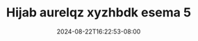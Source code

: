--- 
title: "Hijab aurelqz xyzhbdk esema 5"
description: "streaming bokeh Hijab aurelqz xyzhbdk esema 5 gratis full vidio new"
date: 2024-08-22T16:22:53-08:00
file_code: "xhqksswjxysp"
draft: false
cover: "1wv8828ofuda3e8v.jpg"
tags: ["Hijab", "aurelqz", "xyzhbdk", "esema", "bokep-indo", "bokep-viral", "bokep-ig"]
length: 262
fld_id: "1482552"
foldername: "AUREL"
categories: ["AUREL"]
views: 0
---